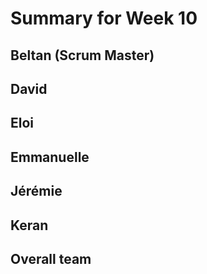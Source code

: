 # Summary for Week 10

## Beltan (Scrum Master)



## David



## Eloi 



## Emmanuelle



## Jérémie 



## Keran



## Overall team
